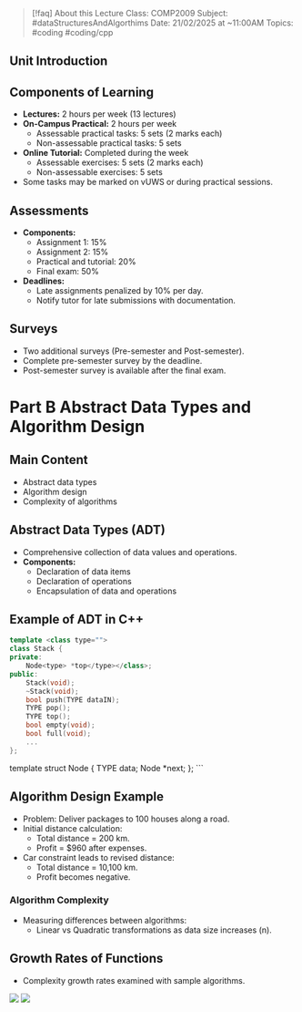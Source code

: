 
> [!faq] About this Lecture
> Class: COMP2009
> Subject: #dataStructuresAndAlgorthims
> Date: 21/02/2025 at ~11:00AM
> Topics: #coding #coding/cpp 

## Unit Introduction
## Components of Learning

- **Lectures:** 2 hours per week (13 lectures)
- **On-Campus Practical:** 2 hours per week
    - Assessable practical tasks: 5 sets (2 marks each)
    - Non-assessable practical tasks: 5 sets
- **Online Tutorial:** Completed during the week
    - Assessable exercises: 5 sets (2 marks each)
    - Non-assessable exercises: 5 sets
- Some tasks may be marked on vUWS or during practical sessions.

## Assessments

- **Components:**
    - Assignment 1: 15%
    - Assignment 2: 15%
    - Practical and tutorial: 20%
    - Final exam: 50%
- **Deadlines:**
    - Late assignments penalized by 10% per day.
    - Notify tutor for late submissions with documentation.

## Surveys

- Two additional surveys (Pre-semester and Post-semester).
- Complete pre-semester survey by the deadline.
- Post-semester survey is available after the final exam.

# Part B Abstract Data Types and Algorithm Design

## Main Content

- Abstract data types
- Algorithm design
- Complexity of algorithms

## Abstract Data Types (ADT)

- Comprehensive collection of data values and operations.
- **Components:**
    - Declaration of data items
    - Declaration of operations
    - Encapsulation of data and operations

## Example of ADT in C++

```cpp
template <class type="">
class Stack {
private:
    Node<type> *top</type></class>;
public:
    Stack(void);
    ~Stack(void);
    bool push(TYPE dataIN);
    TYPE pop();
    TYPE top();
    bool empty(void);
    bool full(void);
    ...
};
```

template struct Node { TYPE data; Node *next; }; ```

## Algorithm Design Example

- Problem: Deliver packages to 100 houses along a road.
- Initial distance calculation:
    - Total distance = 200 km.
    - Profit = $960 after expenses.
- Car constraint leads to revised distance:
    - Total distance = 10,100 km.
    - Profit becomes negative.

### Algorithm Complexity

- Measuring differences between algorithms:
    - Linear vs Quadratic transformations as data size increases (n).

## Growth Rates of Functions

- Complexity growth rates examined with sample algorithms.

**![](https://lh7-rt.googleusercontent.com/docsz/AD_4nXc1zCjy-FqK0DYaI22V28-F-MI-WGe_yGemNdHouOk_eXRLsx8C7mNp6PP2osQImC0MH1mnlcR2nKqWFDtZFXkROPvsgzZTbJ0-ZHAd4kHYOwT9sVAHsgRFZv8bIJU2GCBiu58dbw?key=L6wHD48Fb3S7gs4Q_KW4FSod)**
**![](https://lh7-rt.googleusercontent.com/docsz/AD_4nXfL0gae6i5cPSv13cwWr8rKcdH6tAen1gZaMq6I5Z-Znb2K2uZmBiCWxEKuIi5VQ45ULD3aiocn1O5ZbOusI3zbOjGg6hDmueQMsS5Yqlv588qXlrZ3KHK75knm2aqKWZoENXqpCQ?key=L6wHD48Fb3S7gs4Q_KW4FSod)**